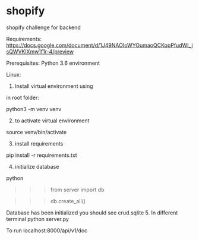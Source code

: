 # shopify
shopify challenge for backend 

Requirements: 
https://docs.google.com/document/d/1J49NAOIoWYOumaoQCKopPfudWI_jsQWVKlXmw1f1r-4/preview

Prerequisites: Python 3.6 environment

Linux:

1. Install virtual environment using

in root folder:

python3 -m venv venv 

2. to activate virtual environment

source venv/bin/activate

3. install requirements 

pip install -r requirements.txt

4. initialize database

python
>>> from server import db

>>> db.create_all()

Database has been initialized you should see crud.sqlite
5. In different terminal
python server.py

To run
localhost:8000/api/v1/doc
